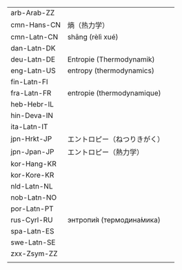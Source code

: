 | | | |
|-|-|-|
| arb-Arab-ZZ |  |  |
| cmn-Hans-CN | 熵（热力学） |  |
| cmn-Latn-CN | shāng (rèlì xué) |  |
| dan-Latn-DK |  |  |
| deu-Latn-DE | Entropie (Thermodynamik) |  |
| eng-Latn-US | entropy (thermodynamics) |  |
| fin-Latn-FI |  |  |
| fra-Latn-FR | entropie (thermodynamique) |  |
| heb-Hebr-IL |  |  |
| hin-Deva-IN |  |  |
| ita-Latn-IT |  |  |
| jpn-Hrkt-JP | エントロピー（ねつりきがく） |  |
| jpn-Jpan-JP | エントロピー（熱力学） |  |
| kor-Hang-KR |  |  |
| kor-Kore-KR |  |  |
| nld-Latn-NL |  |  |
| nob-Latn-NO |  |  |
| por-Latn-PT |  |  |
| rus-Cyrl-RU | энтропи́я (термодина́мика) |  |
| spa-Latn-ES |  |  |
| swe-Latn-SE |  |  |
| zxx-Zsym-ZZ |  |  |
|  |  |  |